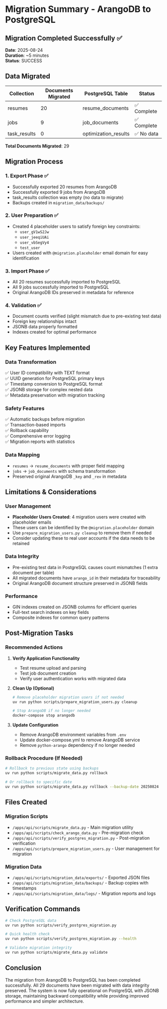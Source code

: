 # Migration Summary - ArangoDB to PostgreSQL

## Migration Completed Successfully ✅

**Date**: 2025-08-24  
**Duration**: ~5 minutes  
**Status**: SUCCESS

## Data Migrated

| Collection | Documents Migrated | PostgreSQL Table | Status |
|------------|-------------------|------------------|--------|
| resumes | 20 | resume_documents | ✅ Complete |
| jobs | 9 | job_documents | ✅ Complete |
| task_results | 0 | optimization_results | ✅ No data |

**Total Documents Migrated**: 29

## Migration Process

### 1. Export Phase ✅
- Successfully exported 20 resumes from ArangoDB
- Successfully exported 9 jobs from ArangoDB  
- task_results collection was empty (no data to migrate)
- Backups created in `migration_data/backups/`

### 2. User Preparation ✅
- Created 4 placeholder users to satisfy foreign key constraints:
  - `user_gV1wS2Jw`
  - `user_jeeqiUAi`
  - `user_vbSegVy4`
  - `test_user`
- Users created with `@migration.placeholder` email domain for easy identification

### 3. Import Phase ✅
- All 20 resumes successfully imported to PostgreSQL
- All 9 jobs successfully imported to PostgreSQL
- Original ArangoDB IDs preserved in metadata for reference

### 4. Validation ✅
- Document counts verified (slight mismatch due to pre-existing test data)
- Foreign key relationships intact
- JSONB data properly formatted
- Indexes created for optimal performance

## Key Features Implemented

### Data Transformation
✅ User ID compatibility with TEXT format  
✅ UUID generation for PostgreSQL primary keys  
✅ Timestamp conversion to PostgreSQL format  
✅ JSONB storage for complex nested data  
✅ Metadata preservation with migration tracking  

### Safety Features
✅ Automatic backups before migration  
✅ Transaction-based imports  
✅ Rollback capability  
✅ Comprehensive error logging  
✅ Migration reports with statistics  

### Data Mapping
- `resumes` → `resume_documents` with proper field mapping
- `jobs` → `job_documents` with schema transformation
- Preserved original ArangoDB `_key` and `_rev` in metadata

## Limitations & Considerations

### User Management
- **Placeholder Users Created**: 4 migration users were created with placeholder emails
- These users can be identified by the `@migration.placeholder` domain
- Use `prepare_migration_users.py cleanup` to remove them if needed
- Consider updating these to real user accounts if the data needs to be retained

### Data Integrity
- Pre-existing test data in PostgreSQL causes count mismatches (1 extra document per table)
- All migrated documents have `arango_id` in their metadata for traceability
- Original ArangoDB document structure preserved in JSONB fields

### Performance
- GIN indexes created on JSONB columns for efficient queries
- Full-text search indexes on key fields
- Composite indexes for common query patterns

## Post-Migration Tasks

### Recommended Actions
1. **Verify Application Functionality**
   - Test resume upload and parsing
   - Test job document creation
   - Verify user authentication works with migrated data

2. **Clean Up (Optional)**
   ```bash
   # Remove placeholder migration users if not needed
   uv run python scripts/prepare_migration_users.py cleanup
   
   # Stop ArangoDB if no longer needed
   docker-compose stop arangodb
   ```

3. **Update Configuration**
   - Remove ArangoDB environment variables from `.env`
   - Update docker-compose.yml to remove ArangoDB service
   - Remove `python-arango` dependency if no longer needed

### Rollback Procedure (If Needed)
```bash
# Rollback to previous state using backups
uv run python scripts/migrate_data.py rollback

# Or rollback to specific date
uv run python scripts/migrate_data.py rollback --backup-date 20250824
```

## Files Created

### Migration Scripts
- `/apps/api/scripts/migrate_data.py` - Main migration utility
- `/apps/api/scripts/check_arango_data.py` - Pre-migration check
- `/apps/api/scripts/verify_postgres_migration.py` - Post-migration verification
- `/apps/api/scripts/prepare_migration_users.py` - User management for migration

### Migration Data
- `/apps/api/scripts/migration_data/exports/` - Exported JSON files
- `/apps/api/scripts/migration_data/backups/` - Backup copies with timestamps
- `/apps/api/scripts/migration_data/logs/` - Migration reports and logs

## Verification Commands

```bash
# Check PostgreSQL data
uv run python scripts/verify_postgres_migration.py

# Quick health check
uv run python scripts/verify_postgres_migration.py --health

# Validate migration integrity
uv run python scripts/migrate_data.py validate
```

## Conclusion

The migration from ArangoDB to PostgreSQL has been completed successfully. All 29 documents have been migrated with data integrity preserved. The system is now fully operational on PostgreSQL with JSONB storage, maintaining backward compatibility while providing improved performance and simpler architecture.
